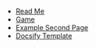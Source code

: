- [Read Me](README)
- [Game](Game)
- [Example Second Page](second-page)
- [Docsify Template](DocsifyTemplate)
